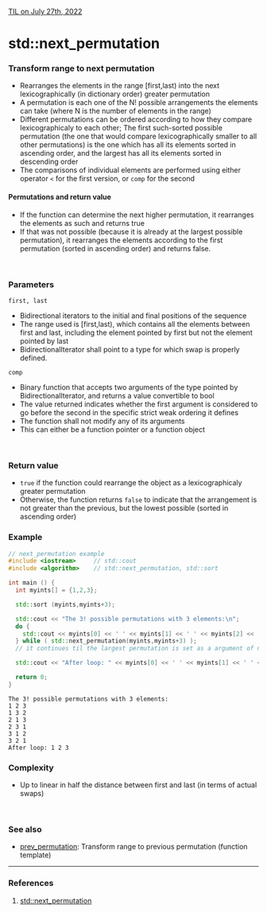 [TIL on July 27th, 2022](../../TIL/2022/07/07-27-2022.md)
# **std::next_permutation**

### Transform range to next permutation
- Rearranges the elements in the range [first,last) into the next lexicographically (in dictionary order) greater permutation
- A permutation is each one of the N! possible arrangements the elements can take (where N is the number of elements in the range)
- Different permutations can be ordered according to how they compare lexicographicaly to each other; The first such-sorted possible permutation (the one that would compare lexicographically smaller to all other permutations) is the one which has all its elements sorted in ascending order, and the largest has all its elements sorted in descending order
- The comparisons of individual elements are performed using either operator `<` for the first version, or `comp` for the second

#### Permutations and return value
- If the function can determine the next higher permutation, it rearranges the elements as such and returns true
- If that was not possible (because it is already at the largest possible permutation), it rearranges the elements according to the first permutation (sorted in ascending order) and returns false.

<br>

### Parameters
`first, last`
- Bidirectional iterators to the initial and final positions of the sequence
- The range used is [first,last), which contains all the elements between first and last, including the element pointed by first but not the element pointed by last
- BidirectionalIterator shall point to a type for which swap is properly defined.

`comp`
- Binary function that accepts two arguments of the type pointed by BidirectionalIterator, and returns a value convertible to bool
- The value returned indicates whether the first argument is considered to go before the second in the specific strict weak ordering it defines
- The function shall not modify any of its arguments
- This can either be a function pointer or a function object

<br>

### Return value
- `true` if the function could rearrange the object as a lexicographicaly greater permutation
- Otherwise, the function returns `false` to indicate that the arrangement is not greater than the previous, but the lowest possible (sorted in ascending order)

### Example
```cpp
// next_permutation example
#include <iostream>     // std::cout
#include <algorithm>    // std::next_permutation, std::sort

int main () {
  int myints[] = {1,2,3};

  std::sort (myints,myints+3);

  std::cout << "The 3! possible permutations with 3 elements:\n";
  do {
    std::cout << myints[0] << ' ' << myints[1] << ' ' << myints[2] << '\n';
  } while ( std::next_permutation(myints,myints+3) );
  // it continues til the largest permutation is set as a argument of next_permutation

  std::cout << "After loop: " << myints[0] << ' ' << myints[1] << ' ' << myints[2] << '\n';

  return 0;
}
```

```shell
The 3! possible permutations with 3 elements:
1 2 3
1 3 2
2 1 3
2 3 1
3 1 2
3 2 1
After loop: 1 2 3
```

### Complexity
- Up to linear in half the distance between first and last (in terms of actual swaps)

<br>

### See also
- [prev_permutation](https://cplusplus.com/reference/algorithm/prev_permutation/): Transform range to previous permutation (function template)

___

### References
1. [std::next_permutation](https://cplusplus.com/reference/algorithm/next_permutation/)